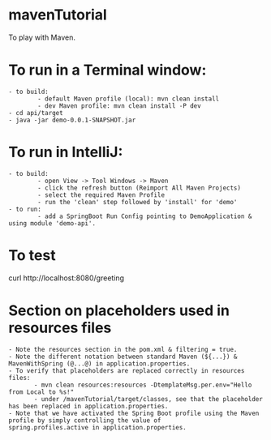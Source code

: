 # mavenTutorial
To play with Maven.


# To run in a Terminal window:
    - to build:
            - default Maven profile (local): mvn clean install
            - dev Maven profile: mvn clean install -P dev
    - cd api/target
    - java -jar demo-0.0.1-SNAPSHOT.jar
    
    
# To run in IntelliJ:
    - to build:
            - open View -> Tool Windows -> Maven 
            - click the refresh button (Reimport All Maven Projects)
            - select the required Maven Profile
            - run the 'clean' step followed by 'install' for 'demo'
    - to run:
            - add a SpringBoot Run Config pointing to DemoApplication & using module 'demo-api'.
        
    
# To test
curl http://localhost:8080/greeting


# Section on placeholders used in resources files
    - Note the resources section in the pom.xml & filtering = true.
    - Note the different notation between standard Maven (${...}) & MavenWithSpring (@...@) in application.properties.
    - To verify that placeholders are replaced correctly in resources files:
           - mvn clean resources:resources -DtemplateMsg.per.env="Hello from Local to %s!"
           - under /mavenTutorial/target/classes, see that the placeholder has been replaced in application.properties.
    - Note that we have activated the Spring Boot profile using the Maven profile by simply controlling the value of
    spring.profiles.active in application.properties.
